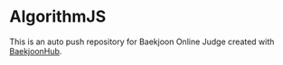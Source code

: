 # AlgorithmJS
This is an auto push repository for Baekjoon Online Judge created with [BaekjoonHub](https://github.com/BaekjoonHub/BaekjoonHub).
